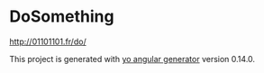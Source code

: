 # DoSomething
http://01101101.fr/do/

This project is generated with [yo angular generator](https://github.com/yeoman/generator-angular)
version 0.14.0.
